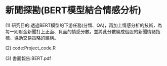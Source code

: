 # 新聞探勘(BERT模型結合情感分析)
(1) 研究目的:透過BERT模型的下游任務(分類、QA)，再加上情感分析的技術，為每一則財金新聞打上正面、負面的情感分數。並將此分數編成個股的新聞情緒指標，協助交易策略的建構。

(2) code:Project_code.R

(3) 書面報告:BERT.pdf
